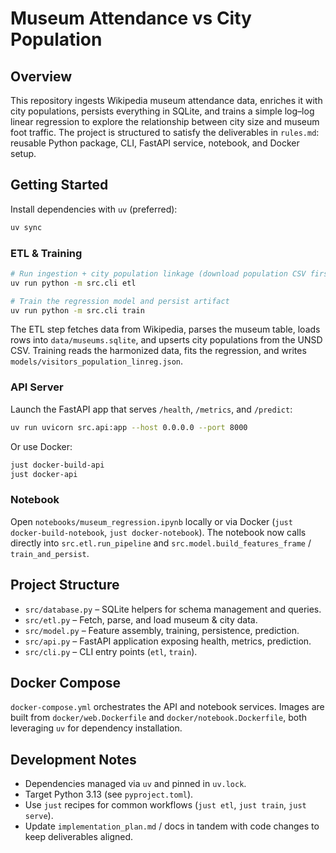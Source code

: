 # Museum Attendance vs City Population

## Overview

This repository ingests Wikipedia museum attendance data, enriches it with city populations, persists everything in SQLite, and trains a simple log–log linear regression to explore the relationship between city size and museum foot traffic. The project is structured to satisfy the deliverables in `rules.md`: reusable Python package, CLI, FastAPI service, notebook, and Docker setup.

## Getting Started

Install dependencies with `uv` (preferred):

```bash
uv sync
```

### ETL & Training

```bash
# Run ingestion + city population linkage (download population CSV first via `just download-population`)
uv run python -m src.cli etl

# Train the regression model and persist artifact
uv run python -m src.cli train
```

The ETL step fetches data from Wikipedia, parses the museum table, loads rows into `data/museums.sqlite`, and upserts city populations from the UNSD CSV. Training reads the harmonized data, fits the regression, and writes `models/visitors_population_linreg.json`.

### API Server

Launch the FastAPI app that serves `/health`, `/metrics`, and `/predict`:

```bash
uv run uvicorn src.api:app --host 0.0.0.0 --port 8000
```

Or use Docker:

```bash
just docker-build-api
just docker-api
```

### Notebook

Open `notebooks/museum_regression.ipynb` locally or via Docker (`just docker-build-notebook`, `just docker-notebook`). The notebook now calls directly into `src.etl.run_pipeline` and `src.model.build_features_frame` / `train_and_persist`.

## Project Structure

- `src/database.py` – SQLite helpers for schema management and queries.
- `src/etl.py` – Fetch, parse, and load museum & city data.
- `src/model.py` – Feature assembly, training, persistence, prediction.
- `src/api.py` – FastAPI application exposing health, metrics, prediction.
- `src/cli.py` – CLI entry points (`etl`, `train`).

## Docker Compose

`docker-compose.yml` orchestrates the API and notebook services. Images are built from `docker/web.Dockerfile` and `docker/notebook.Dockerfile`, both leveraging `uv` for dependency installation.

## Development Notes

- Dependencies managed via `uv` and pinned in `uv.lock`.
- Target Python 3.13 (see `pyproject.toml`).
- Use `just` recipes for common workflows (`just etl`, `just train`, `just serve`).
- Update `implementation_plan.md` / docs in tandem with code changes to keep deliverables aligned.

